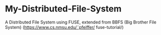 # My-Distributed-File-System
A Distributed File System using FUSE, extended from BBFS (Big Brother File System) (https://www.cs.nmsu.edu/˜pfeiffer/ fuse-tutorial/)
